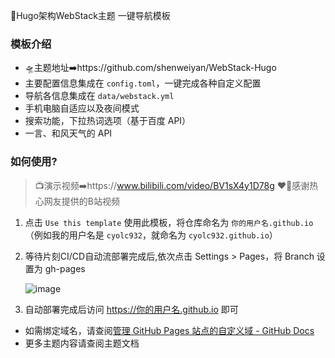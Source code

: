 🍭Hugo架构WebStack主题 一键导航模板

### 模板介绍

- 🛸主题地址➡️https://github.com/shenweiyan/WebStack-Hugo
- 主要配置信息集成在 `config.toml`，一键完成各种自定义配置
- 导航各信息集成在 `data/webstack.yml` 
- 手机电脑自适应以及夜间模式
- 搜索功能，下拉热词选项（基于百度 API）
- 一言、和风天气的 API


### 如何使用?

> 📺演示视频➡️https://www.bilibili.com/video/BV1sX4y1D78g
> ❤️‍🔥感谢热心网友提供的B站视频

1. 点击 `Use this template` 使用此模板，将仓库命名为 `你的用户名.github.io`
    （例如我的用户名是 `cyolc932`，就命名为 `cyolc932.github.io`）
    
2. 等待片刻CI/CD自动流部署完成后,依次点击 Settings > Pages，将 Branch 设置为 gh-pages

    ![image](https://user-images.githubusercontent.com/97100140/221348938-596c7cec-7f64-49c5-8cbe-f2e6c7681947.png)


3. 自动部署完成后访问 https://你的用户名.github.io 即可


- 如需绑定域名，请查阅[管理 GitHub Pages 站点的自定义域 - GitHub Docs](https://docs.github.com/zh/pages/configuring-a-custom-domain-for-your-github-pages-site/managing-a-custom-domain-for-your-github-pages-site) 
- 更多主题内容请查阅主题文档

<!-- #### 自动更新主题

1. [创建个人访问令牌 - GitHub Docs](https://docs.github.com/zh/authentication/keeping-your-account-and-data-secure/creating-a-personal-access-token)。此处只需勾选 `workflow`

    ![image](https://user-images.githubusercontent.com/97100140/221348264-c2edf2a0-2cce-4bc6-9f72-dd6c5cf4a392.png)
    
    **一定要记得复制令牌密钥**

2. 回到刚才创建的仓库，依次点击 `Settings > Secrets and variables > Actions`，添加 `repository secret`

   ![image](https://user-images.githubusercontent.com/97100140/221348989-4d210885-6b0c-4930-a28d-bf2ce663eb7e.png)
   
   Name 填写 `CI_TOKEN`，Secret 填写令牌密钥
   
   ![image](https://user-images.githubusercontent.com/97100140/221348504-19f9134d-74e2-43a4-a6bc-5cc456919da8.png)


#### 在自动更新主题的基础上：如想手动更新如下所示

![image](https://user-images.githubusercontent.com/97100140/221348608-ede160ba-9e22-4fbb-93e6-937c351b44a1.png) -->
